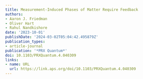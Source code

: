 ```yaml
---
title: Measurement-Induced Phases of Matter Require Feedback
authors:
- Aaron J. Friedman
- Oliver Hart
- Rahul Nandkishore
date: '2023-10-01'
publishDate: '2024-03-02T05:04:42.495879Z'
publication_types:
- article-journal
publication: '*PRX Quantum*'
doi: 10.1103/PRXQuantum.4.040309
links:
- name: URL
  url: https://link.aps.org/doi/10.1103/PRXQuantum.4.040309
---
```

